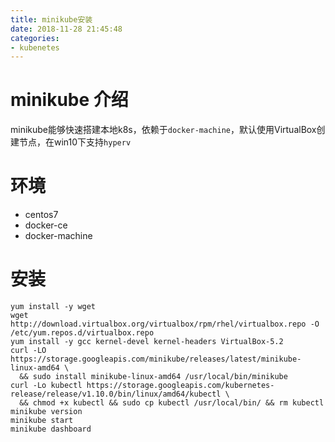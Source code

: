 ```yaml
---
title: minikube安装
date: 2018-11-28 21:45:48
categories: 
- kubenetes
---
```


# minikube 介绍

<!--more-->

minikube能够快速搭建本地k8s，依赖于`docker-machine`，默认使用VirtualBox创建节点，在win10下支持`hyperv`

# 环境
* centos7
* docker-ce
* docker-machine

# 安装
```
yum install -y wget
wget http://download.virtualbox.org/virtualbox/rpm/rhel/virtualbox.repo -O      /etc/yum.repos.d/virtualbox.repo
yum install -y gcc kernel-devel kernel-headers VirtualBox-5.2
curl -LO https://storage.googleapis.com/minikube/releases/latest/minikube-linux-amd64 \
  && sudo install minikube-linux-amd64 /usr/local/bin/minikube
curl -Lo kubectl https://storage.googleapis.com/kubernetes-release/release/v1.10.0/bin/linux/amd64/kubectl \
  && chmod +x kubectl && sudo cp kubectl /usr/local/bin/ && rm kubectl
minikube version
minikube start
minikube dashboard
```